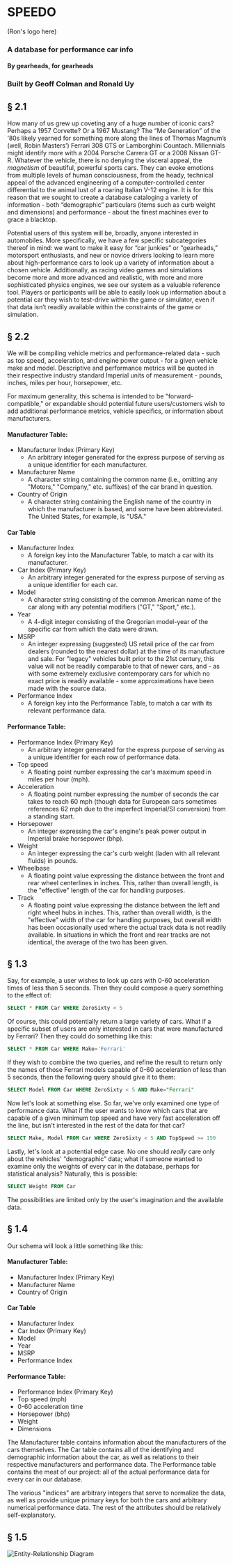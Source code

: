 # SPEEDO

(Ron's logo here)

### A database for performance car info
#### By gearheads, for gearheads
### Built by Geoff Colman and Ronald Uy

## § 2.1

How many of us grew up coveting any of a huge number of iconic cars? Perhaps a 1957 Corvette? Or a 1967 Mustang? The “Me Generation” of the ‘80s likely yearned for something more along the lines of Thomas Magnum’s (well, Robin Masters’) Ferrari 308 GTS or Lamborghini Countach. Millennials might identify more with a 2004 Porsche Carrera GT or a 2008 Nissan GT-R. Whatever the vehicle, there is no denying the visceral appeal, the _magnetism_ of beautiful, powerful sports cars. They can evoke emotions from multiple levels of human consciousness, from the heady, technical appeal of the advanced engineering of a computer-controlled center differential to the animal lust of a roaring Italian V-12 engine. It is for this reason that we sought to create a database cataloging a variety of information - both “demographic” particulars (items such as curb weight and dimensions) and performance - about the finest machines ever to grace a blacktop.

Potential users of this system will be, broadly, anyone interested in automobiles. More specifically, we have a few specific subcategories thereof in mind: we want to make it easy for “car junkies” or “gearheads,” motorsport enthusiasts, and new or novice drivers looking to learn more about high-performance cars to look up a variety of information about a chosen vehicle. Additionally, as racing video games and simulations become more and more advanced and realistic, with more and more sophisticated physics engines, we see our system as a valuable reference tool. Players or participants will be able to easily look up information about a potential car they wish to test-drive within the game or simulator, even if that data isn’t readily available within the constraints of the game or simulation.

## § 2.2

We will be compiling vehicle metrics and performance-related data - such as top speed, acceleration, and engine power output - for a given vehicle make and model. Descriptive and performance metrics will be quoted in their respective industry standard Imperial units of measurement - pounds, inches, miles per hour, horsepower, etc.

For maximum generality, this schema is intended to be "forward-compatible," or expandable should potential future users/customers wish to add additional performance metrics, vehicle specifics, or information about manufacturers.

#### Manufacturer Table: 
- Manufacturer Index (Primary Key)
  - An arbitrary integer generated for the express purpose of serving as a unique identifier for each manufacturer.
- Manufacturer Name
  - A character string containing the common name (i.e., omitting any "Motors," "Company," etc. suffixes) of the car brand in question.
- Country of Origin
  - A character string containing the English name of the country in which the manufacturer is based, and some have been abbreviated. The United States, for example, is "USA."

#### Car Table
- Manufacturer Index
  - A foreign key into the Manufacturer Table, to match a car with its manufacturer.
- Car Index (Primary Key)
  - An arbitrary integer generated for the express purpose of serving as a unique identifier for each car.
- Model
  - A character string consisting of the common American name of the car along with any potential modifiers ("GT," "Sport," etc.).
- Year
  - A 4-digit integer consisting of the Gregorian model-year of the specific car from which the data were drawn.
- MSRP
  - An integer expressing (suggested) US retail price of the car from dealers (rounded to the nearest dollar) at the time of its manufacture and sale. For "legacy" vehicles built prior to the 21st century, this value will not be readily comparable to that of newer cars, and - as with some extremely exclusive contemporary cars for which no exact price is readily available - some approximations have been made with the source data.
- Performance Index
  - A foreign key into the Performance Table, to match a car with its relevant performance data.

#### Performance Table:
- Performance Index (Primary Key)
  - An arbitrary integer generated for the express purpose of serving as a unique identifier for each row of performance data.
- Top speed
  - A floating point number expressing the car's maximum speed in miles per hour (mph).
- Acceleration
  - A floating point number expressing the number of seconds the car takes to reach 60 mph (though data for European cars sometimes references 62 mph due to the imperfect Imperial/SI conversion) from a standing start.
- Horsepower
  - An integer expressing the car's engine's peak power output in Imperial brake horsepower (bhp).
- Weight
  - An integer expressing the car's curb weight (laden with all relevant fluids) in pounds.
- Wheelbase
  - A floating point value expressing the distance between the front and rear wheel centerlines in inches. This, rather than overall length, is the "effective" length of the car for handling purposes.
- Track
  - A floating point value expressing the distance between the left and right wheel hubs in inches. This, rather than overall width, is the "effective" width of the car for handling purposes, but overall width has been occasionally used where the actual track data is not readily available. In situations in which the front and rear tracks are not identical, the average of the two has been given.

## § 1.3

Say, for example, a user wishes to look up cars with 0-60 acceleration times of less than 5 seconds. Then they could compose a query something to the effect of:

```SQL
SELECT * FROM Car WHERE ZeroSixty < 5
```

Of course, this could potentially return a large variety of cars. What if a specific subset of users are only interested in cars that were manufactured by Ferrari? Then they could do something like this:

```SQL
SELECT * FROM Car WHERE Make='Ferrari'
```

If they wish to combine the two queries, and refine the result to return only the names of those Ferrari models capable of 0-60 acceleration of less than 5 seconds, then the following query should give it to them:


```SQL
SELECT Model FROM Car WHERE ZeroSixty < 5 AND Make="Ferrari"
```

Now let's look at something else. So far, we've only examined one type of performance data. What if the user wants to know which cars that are capable of a given minimum top speed and have very fast acceleration off the line, but isn't interested in the rest of the data for that car?

```SQL
SELECT Make, Model FROM Car WHERE ZeroSixty < 5 AND TopSpeed >= 150
```

Lastly, let's look at a potential edge case. No one should _really_ care only about the vehicles' “demographic” data; what if someone wanted to examine only the weights of every car in the database, perhaps for statistical analysis? Naturally, this is possible:

```SQL
SELECT Weight FROM Car
```

The possibilities are limited only by the user's imagination and the available data.

## § 1.4

Our schema will look a little something like this:

#### Manufacturer Table: 
- Manufacturer Index (Primary Key)
- Manufacturer Name
- Country of Origin

#### Car Table
- Manufacturer Index
- Car Index (Primary Key) 
- Model
- Year
- MSRP
- Performance Index

#### Performance Table:
- Performance Index (Primary Key)
- Top speed (mph)
- 0-60 acceleration time
- Horsepower (bhp)
- Weight
- Dimensions

The Manufacturer table contains information about the manufacturers of the cars themselves. The Car table contains all of the identifying and demographic information about the car, as well as relations to their respective manufacturers and performance data. The Performance table contains the meat of our project: all of the actual performance data for every car in our database.

The various "indices" are arbitrary integers that serve to normalize the data, as well as provide unique primary keys for both the cars and arbitrary numerical performance data. The rest of the attributes should be relatively self-explanatory.

## § 1.5

![Entity-Relationship Diagram](https://github.com/ronaldooeee/CMSI-486/blob/master/Final%20ERD%20for%20Database%20Project.png)
